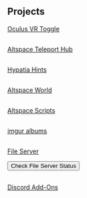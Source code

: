 <h2 id="projects">Projects</h2>
<p><a href="/ovrtoggle">Oculus VR Toggle</a></p><hr style="height:1px; visibility:hidden;" />
<p><a href="/althub">Altspace Teleport Hub</a></p><hr style="height:1px; visibility:hidden;" />
<p><a href="/hypatia">Hypatia Hints</a></p><hr style="height:1px; visibility:hidden;" />
<!--<p><a href="/worms">Worms Live Stream</a></p>
<iframe id="wormsembed" allow="autoplay; encrypted-media" style="max-width:100%;height:320px;width:570px;border: 0px" allowfullscreen></iframe><hr style="height:1px; visibility:hidden;" />-->
<p><a href="https://account.altvr.com/worlds/954689156213113037">Altspace World</a></p><hr style="height:1px; visibility:hidden;" />
<p><a href="/AltspaceVR/">Altspace Scripts</a></p><hr style="height:1px; visibility:hidden;" />
<p><a href="https://lunartiger69.imgur.com/" target="_blank">imgur albums</a></p><hr style="height:1px; visibility:hidden;" />
<p id="fileserver"><a href='http://lunar.zapto.org'>File Server</a></p>
<button id="checkhost">Check File Server Status</button><hr style="height:1px; visibility:hidden;" />
<p><a href='/Discord'>Discord Add-Ons</a></p>

<script type='text/javascript'>
	function isSiteOnline(url,callback) {
        // try to load favicon
        var timer = setTimeout(function(){
        // timeout after 5 seconds
        callback(false);
    },5000)

    var img = document.createElement("img");
    img.onload = function() {
        clearTimeout(timer);
        callback(true);
    }

    img.onerror = function() {
        clearTimeout(timer);
        callback(false);
    }
    // add timestamp to bust the cache
    img.src = url+"/favicon.ico?"+(new Date().getTime());
    }

    document.getElementById('checkhost').onclick = function() {
    isSiteOnline("http://lunar.zapto.org",function(result){
        var msg = result ? "Site is online" : "Site is offline";
        alert(msg);

    isSiteOnline("http://lunar.zapto.org",function(found){
    console.log(found);
    //    if(found){document.getElementById('fileserver').text = "<a href='http://lunar.zapto.org'>File Server</a>"}
     //   else{document.getElementById('fileserver').text = "File Server is down :("}
    })
</script>
<!--<script src="https://www.gstatic.com/firebasejs/5.1.0/firebase-app.js"></script>
<script src="https://www.gstatic.com/firebasejs/5.1.0/firebase-database.js"></script>
<script>
	// Initialize Firebase
	var config = {
		databaseURL: "https://worms-68137.firebaseio.com",
	};
	firebase.initializeApp(config);
	var database = firebase.database();
	var state = database.ref('state');
	state.on('value', (function(snapshot) {
		var stateVal = snapshot.val();
		var id = database.ref('id');
		id.on('value', (function(snapshot) {
			var idVal = snapshot.val();
			if(!stateVal){
				document.getElementById('wormsembed').src = "https://www.youtube.com/embed/dQw4w9WgXcQ";
			}
			else{
				document.getElementById('wormsembed').src = "https://www.youtube.com/embed/"+idVal;
			}
		}));
	}));
</script>-->